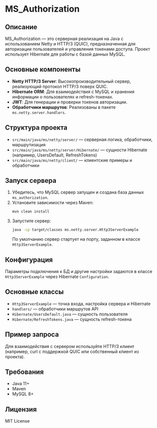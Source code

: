 # MS_Authorization

## Описание

MS_Authorization — это серверная реализация на Java с использованием Netty и HTTP/3 (QUIC), предназначенная для авторизации пользователей и управления токенами доступа. Проект использует Hibernate для работы с базой данных MySQL.

## Основные компоненты
- **Netty HTTP/3 Server**: Высокопроизводительный сервер, реализующий протокол HTTP/3 поверх QUIC.
- **Hibernate ORM**: Для взаимодействия с MySQL и хранения информации о пользователях и refresh-токенах.
- **JWT**: Для генерации и проверки токенов авторизации.
- **Обработчики маршрутов**: Реализованы в пакете `ms.netty.server.handlers`.

## Структура проекта
- `src/main/java/ms/netty/server/` — серверная логика, обработчики, маршрутизация
- `src/main/java/ms/netty/server/Hibernate/` — сущности Hibernate (например, UsersDefault, RefreshTokens)
- `src/main/java/ms/netty/client/` — клиентские примеры и обработчики

## Запуск сервера
1. Убедитесь, что MySQL сервер запущен и создана база данных `ms_authorization`.
2. Установите зависимости через Maven:
   ```bash
   mvn clean install
   ```
3. Запустите сервер:
   ```bash
   java -cp target/classes ms.netty.server.Http3ServerExample
   ```
   По умолчанию сервер стартует на порту, заданном в классе `Http3ServerExample`.

## Конфигурация
Параметры подключения к БД и другие настройки задаются в классе `Http3ServerExample` через Hibernate `Configuration`.

## Основные классы
- `Http3ServerExample` — точка входа, настройка сервера и Hibernate
- `handlers/` — обработчики маршрутов API
- `Hibernate/UsersDefault.java` — сущность пользователя
- `Hibernate/RefreshTokens.java` — сущность refresh-токена

## Пример запроса
Для взаимодействия с сервером используйте HTTP/3 клиент (например, curl с поддержкой QUIC или собственный клиент из проекта).

## Требования
- Java 11+
- Maven
- MySQL 8+

## Лицензия
MIT License

